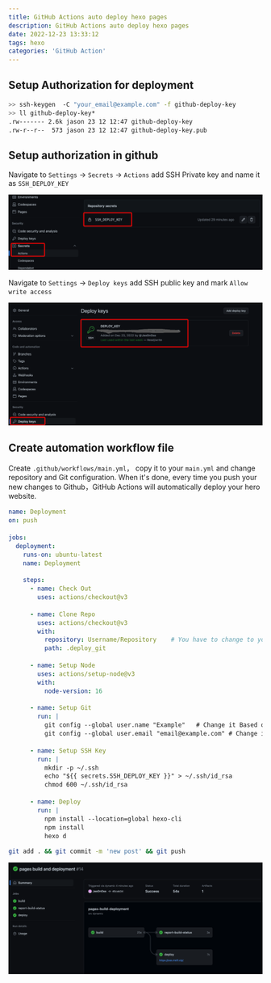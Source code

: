 ```yaml
---
title: GitHub Actions auto deploy hexo pages
description: GitHub Actions auto deploy hexo pages
date: 2022-12-23 13:33:12
tags: hexo
categories: 'GitHub Action'
---
```


## Setup Authorization for deployment

```bash
>> ssh-keygen  -C "your_email@example.com" -f github-deploy-key
>> ll github-deploy-key*                                                                                                                             13:36.32 五 12 23 2022 >>>
.rw------- 2.6k jason 23 12 12:47 github-deploy-key
.rw-r--r--  573 jason 23 12 12:47 github-deploy-key.pub
```

## Setup authorization in github

Navigate to `Settings` -> `Secrets` -> `Actions` add SSH Private key and name it as `SSH_DEPLOY_KEY`

![image-20221223134753592](../images/image-20221223134753592.png)

Navigate to `Settings` -> `Deploy keys` add SSH public key and mark `Allow write access`

![image-20221223135123108](../images/image-20221223135123108.png)

## Create automation workflow file

Create `.github/workflows/main.yml`， copy it  to your `main.yml` and change repository and Git configuration. When it's done, every time you push your new changes to Github，GitHub Actions will automatically deploy your hero website.

```yaml
name: Deployment
on: push

jobs:
  deployment:
    runs-on: ubuntu-latest
    name: Deployment

    steps:
      - name: Check Out
        uses: actions/checkout@v3

      - name: Clone Repo
        uses: actions/checkout@v3
        with:
          repository: Username/Repository    # You have to change to your own Repository Here
          path: .deploy_git

      - name: Setup Node
        uses: actions/setup-node@v3
        with:
          node-version: 16

      - name: Setup Git
        run: |
          git config --global user.name "Example"   # Change it Based on your environment
          git config --global user.email "email@example.com" # Change it Based on your environment

      - name: Setup SSH Key
        run: |
          mkdir -p ~/.ssh
          echo "${{ secrets.SSH_DEPLOY_KEY }}" > ~/.ssh/id_rsa
          chmod 600 ~/.ssh/id_rsa

      - name: Deploy
        run: |
          npm install --location=global hexo-cli
          npm install
          hexo d
```

```bash
git add . && git commit -m 'new post' && git push
```

![image-20221223140859290](../images/image-20221223140859290.png)
